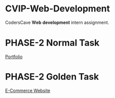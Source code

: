# CVIP-Web-Development
CodersCave 𝐖𝐞𝐛 𝐝𝐞𝐯𝐞𝐥𝐨𝐩𝐦𝐞𝐧𝐭 intern assignment.

# PHASE-2 Normal Task
[Portfolio](my-portfolio-cvip.netlify.app)

# PHASE-2 Golden Task
[E-Commerce Website](aira-clothings.netlify.app)

